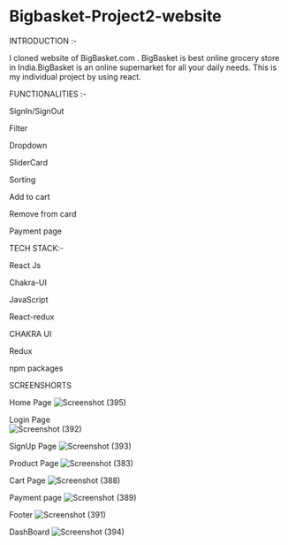 # Bigbasket-Project2-website

INTRODUCTION :-

I cloned website of BigBasket.com . BigBasket is best online grocery store in India.BigBasket is an online supernarket for all your daily needs. This is my individual project by using react.

FUNCTIONALITIES :-

SignIn/SignOut

Filter

Dropdown

SliderCard

Sorting

Add to cart

Remove from card

Payment page


TECH STACK:-

React Js

Chakra-UI

JavaScript

React-redux

CHAKRA UI

Redux

npm packages


SCREENSHORTS

Home Page
![Screenshot (395)](https://github.com/pushpamahto/Bigbasket-Project2-website/assets/147261003/373713a7-f177-4c71-9c5a-c9418d8dd0ea)

Login Page  
![Screenshot (392)](https://github.com/pushpamahto/Bigbasket-Project2-website/assets/147261003/0532401f-e37f-4318-a259-af0b47a09248)

SignUp Page
![Screenshot (393)](https://github.com/pushpamahto/Bigbasket-Project2-website/assets/147261003/a21512a6-5deb-4e2c-aa37-ff6f84bcf96b)

Product Page
![Screenshot (383)](https://github.com/pushpamahto/Bigbasket-Project2-website/assets/147261003/3c21b96f-97fd-4908-97f3-c093547c5792)


Cart Page
![Screenshot (388)](https://github.com/pushpamahto/Bigbasket-Project2-website/assets/147261003/4ff6a367-4b12-4706-b06c-a27af56b2b86)


Payment page
![Screenshot (389)](https://github.com/pushpamahto/Bigbasket-Project2-website/assets/147261003/f8f59275-d046-4f02-96ad-4cc879f2d7bc)


Footer
![Screenshot (391)](https://github.com/pushpamahto/Bigbasket-Project2-website/assets/147261003/05b9ba25-6ef6-430b-aa39-3403369b324a)

DashBoard
![Screenshot (394)](https://github.com/pushpamahto/Bigbasket-Project2-website/assets/147261003/d7a3f350-c65e-4f8e-8a11-ae5d306ab3b5)
